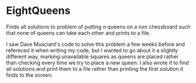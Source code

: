 # EightQueens

Finds all solutions to problem of putting n queens on a nxn chessboard such that none of queens can take each other and prints to a file.

I saw Dave Musciant's code to solve this problem a few weeks before and refereced it when writing my code, but I wanted to go about it a slightly different way, marking unavailable squares as queens are placed rather than checking every time we try to place a new queen. I also wrote it to find all solutions and print them to a file rather than printing the first solution it finds to the screen.
